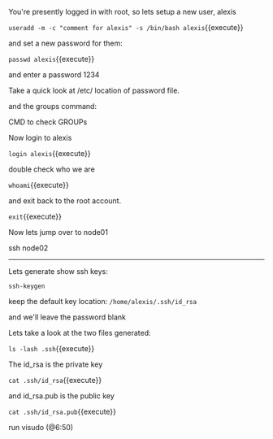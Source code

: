 You're presently logged in with root, so lets setup a new user, alexis

`useradd -m -c "comment for alexis" -s /bin/bash alexis`{{execute}}

and set a new password for them:

`passwd alexis`{{execute}}

and enter a password 1234

Take a quick look at /etc/
location of password file.


and the groups command:


CMD to check GROUPs

Now login to alexis

`login alexis`{{execute}}

double check who we are

`whoami`{{execute}}

and exit back to the root account.

`exit`{{execute}}

Now lets jump over to node01

ssh node02


----------
Lets generate show ssh keys:

`ssh-keygen`

keep the default key location:  `/home/alexis/.ssh/id_rsa`

and we'll leave the password blank

Lets take a look at the two files generated:

`ls -lash .ssh`{{execute}}

The id_rsa is the private key

`cat .ssh/id_rsa`{{execute}}

and id_rsa.pub is the public key

`cat .ssh/id_rsa.pub`{{execute}}

run    visudo      (@6:50)




